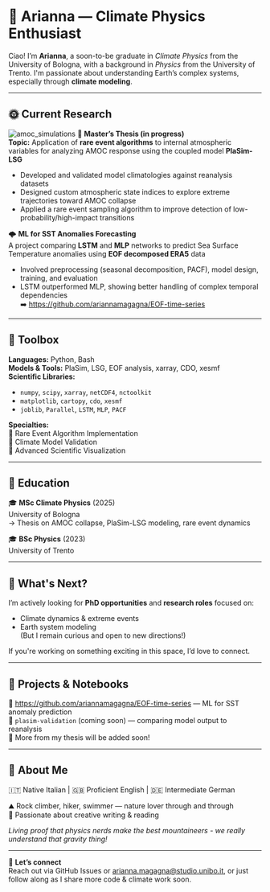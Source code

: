 # 🌻 Arianna — Climate Physics Enthusiast

Ciao! I’m **Arianna**, a soon-to-be graduate in *Climate Physics* from the University of Bologna, with a background in *Physics* from the University of Trento. I'm passionate about understanding Earth’s complex systems, especially through **climate modeling**.

---

## 🌞 Current Research
![amoc_simulations](https://github.com/user-attachments/assets/0f7f5685-fce0-4477-84ed-f55d71b74421)
🌊 **Master’s Thesis (in progress)**  
**Topic:** Application of **rare event algorithms** to internal atmospheric variables for analyzing AMOC response using the coupled model **PlaSim-LSG**  
- Developed and validated model climatologies against reanalysis datasets  
- Designed custom atmospheric state indices to explore extreme trajectories toward AMOC collapse  
- Applied a rare event sampling algorithm to improve detection of low-probability/high-impact transitions

🌩 **ML for SST Anomalies Forecasting**  
A project comparing **LSTM** and **MLP** networks to predict Sea Surface Temperature anomalies using **EOF decomposed ERA5** data  
- Involved preprocessing (seasonal decomposition, PACF), model design, training, and evaluation  
- LSTM outperformed MLP, showing better handling of complex temporal dependencies  
➡️ https://github.com/ariannamagagna/EOF-time-series

---

## 🪻 Toolbox

**Languages:** Python, Bash  
**Models & Tools:** PlaSim, LSG, EOF analysis, xarray, CDO, xesmf  
**Scientific Libraries:**
- `numpy`, `scipy`, `xarray`, `netCDF4`, `nctoolkit`
- `matplotlib`, `cartopy`, `cdo`, `xesmf`
- `joblib`, `Parallel`, `LSTM`, `MLP`, `PACF`

**Specialties:**  
🌱 Rare Event Algorithm Implementation  
🌱 Climate Model Validation  
🌱 Advanced Scientific Visualization

---

## 🐝 Education

🎓 **MSc Climate Physics** (2025)  
University of Bologna  
→ Thesis on AMOC collapse, PlaSim-LSG modeling, rare event dynamics

🎓 **BSc Physics** (2023)  
University of Trento  

---

## 🌈 What's Next?

I’m actively looking for **PhD opportunities** and **research roles** focused on:
- Climate dynamics & extreme events  
- Earth system modeling   
(But I remain curious and open to new directions!)

If you're working on something exciting in this space, I’d love to connect.

---

## 🐜 Projects & Notebooks

📌 https://github.com/ariannamagagna/EOF-time-series — ML for SST anomaly prediction  
📌 `plasim-validation` (coming soon) — comparing model output to reanalysis  
📌 More from my thesis will be added soon!

---

## 🌼 About Me

🇮🇹 Native Italian | 🇬🇧 Proficient English | 🇩🇪 Intermediate German  
  
⛰ Rock climber, hiker, swimmer — nature lover through and through  
🦋 Passionate about creative writing & reading

*Living proof that physics nerds make the best mountaineers - we really understand that gravity thing!*

---

🌷 **Let’s connect**  
Reach out via GitHub Issues or arianna.magagna@studio.unibo.it, or just follow along as I share more code & climate work soon.
